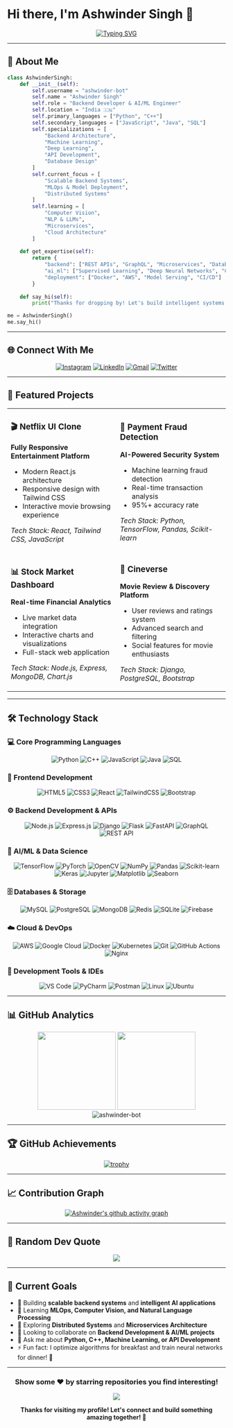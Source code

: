 # Hi there, I'm Ashwinder Singh 👋

<div align="center">
  
[![Typing SVG](https://readme-typing-svg.demolab.com?font=Fira+Code&size=22&duration=3000&pause=1000&color=00D9FF&center=true&vCenter=true&width=650&lines=Backend+Developer+%7C+AI%2FML+Engineer;Python+%26+C%2B%2B+Specialist;Machine+Learning+%26+Deep+Learning+Expert;Building+Scalable+Backend+Systems;Always+Learning%2C+Always+Innovating)](https://git.io/typing-svg)

</div>

---

## 🚀 About Me

```python
class AshwinderSingh:
    def __init__(self):
        self.username = "ashwinder-bot"
        self.name = "Ashwinder Singh"
        self.role = "Backend Developer & AI/ML Engineer"
        self.location = "India 🇮🇳"
        self.primary_languages = ["Python", "C++"]
        self.secondary_languages = ["JavaScript", "Java", "SQL"]
        self.specializations = [
            "Backend Architecture", 
            "Machine Learning", 
            "Deep Learning",
            "API Development",
            "Database Design"
        ]
        self.current_focus = [
            "Scalable Backend Systems", 
            "MLOps & Model Deployment",
            "Distributed Systems"
        ]
        self.learning = [
            "Computer Vision", 
            "NLP & LLMs", 
            "Microservices",
            "Cloud Architecture"
        ]
        
    def get_expertise(self):
        return {
            "backend": ["REST APIs", "GraphQL", "Microservices", "Database Optimization"],
            "ai_ml": ["Supervised Learning", "Deep Neural Networks", "Computer Vision", "NLP"],
            "deployment": ["Docker", "AWS", "Model Serving", "CI/CD"]
        }
        
    def say_hi(self):
        print("Thanks for dropping by! Let's build intelligent systems together 🚀")

me = AshwinderSingh()
me.say_hi()
```

---

## 🌐 Connect With Me

<div align="center">

[![Instagram](https://img.shields.io/badge/Instagram-E4405F?style=for-the-badge&logo=instagram&logoColor=white)](https://www.instagram.com/ashwinder_7/)
[![LinkedIn](https://img.shields.io/badge/LinkedIn-0077B5?style=for-the-badge&logo=linkedin&logoColor=white)](https://www.linkedin.com/in/ashwinder-singh-777983318/)
[![Gmail](https://img.shields.io/badge/Gmail-D14836?style=for-the-badge&logo=gmail&logoColor=white)](mailto:singhashwinder19@gmail.com)
[![Twitter](https://img.shields.io/badge/Twitter-1DA1F2?style=for-the-badge&logo=twitter&logoColor=white)](https://x.com/Ashwinder2007)

</div>

---

## 🎯 Featured Projects

<table>
<tr>
<td width="50%">

### 🎬 Netflix UI Clone
**Fully Responsive Entertainment Platform**
- Modern React.js architecture
- Responsive design with Tailwind CSS
- Interactive movie browsing experience

*Tech Stack: React, Tailwind CSS, JavaScript*

</td>
<td width="50%">

### 🤖 Payment Fraud Detection
**AI-Powered Security System**
- Machine learning fraud detection
- Real-time transaction analysis  
- 95%+ accuracy rate

*Tech Stack: Python, TensorFlow, Pandas, Scikit-learn*

</td>
</tr>
<tr>
<td width="50%">

### 📊 Stock Market Dashboard  
**Real-time Financial Analytics**
- Live market data integration
- Interactive charts and visualizations
- Full-stack web application

*Tech Stack: Node.js, Express, MongoDB, Chart.js*

</td>
<td width="50%">

### 🎥 Cineverse
**Movie Review & Discovery Platform**
- User reviews and ratings system
- Advanced search and filtering
- Social features for movie enthusiasts

*Tech Stack: Django, PostgreSQL, Bootstrap*

</td>
</tr>
</table>

---

## 🛠️ Technology Stack

### 💻 Core Programming Languages
<div align="center">

![Python](https://img.shields.io/badge/Python-3776AB?style=for-the-badge&logo=python&logoColor=white)
![C++](https://img.shields.io/badge/C++-00599C?style=for-the-badge&logo=cplusplus&logoColor=white)
![JavaScript](https://img.shields.io/badge/JavaScript-F7DF1E?style=for-the-badge&logo=javascript&logoColor=black)
![Java](https://img.shields.io/badge/Java-ED8B00?style=for-the-badge&logo=java&logoColor=white)
![SQL](https://img.shields.io/badge/SQL-4479A1?style=for-the-badge&logo=mysql&logoColor=white)

</div>

### 🎨 Frontend Development
<div align="center">

![HTML5](https://img.shields.io/badge/HTML5-E34F26?style=for-the-badge&logo=html5&logoColor=white)
![CSS3](https://img.shields.io/badge/CSS3-1572B6?style=for-the-badge&logo=css3&logoColor=white)
![React](https://img.shields.io/badge/React-20232A?style=for-the-badge&logo=react&logoColor=61DAFB)
![TailwindCSS](https://img.shields.io/badge/Tailwind_CSS-38B2AC?style=for-the-badge&logo=tailwind-css&logoColor=white)
![Bootstrap](https://img.shields.io/badge/Bootstrap-563D7C?style=for-the-badge&logo=bootstrap&logoColor=white)

</div>

### ⚙️ Backend Development & APIs
<div align="center">

![Node.js](https://img.shields.io/badge/Node.js-43853D?style=for-the-badge&logo=node.js&logoColor=white)
![Express.js](https://img.shields.io/badge/Express.js-404D59?style=for-the-badge)
![Django](https://img.shields.io/badge/Django-092E20?style=for-the-badge&logo=django&logoColor=white)
![Flask](https://img.shields.io/badge/Flask-000000?style=for-the-badge&logo=flask&logoColor=white)
![FastAPI](https://img.shields.io/badge/FastAPI-005571?style=for-the-badge&logo=fastapi)
![GraphQL](https://img.shields.io/badge/GraphQL-E10098?style=for-the-badge&logo=graphql&logoColor=white)
![REST API](https://img.shields.io/badge/REST-02569B?style=for-the-badge&logo=rest&logoColor=white)

</div>

### 🧠 AI/ML & Data Science
<div align="center">

![TensorFlow](https://img.shields.io/badge/TensorFlow-FF6F00?style=for-the-badge&logo=tensorflow&logoColor=white)
![PyTorch](https://img.shields.io/badge/PyTorch-EE4C2C?style=for-the-badge&logo=pytorch&logoColor=white)
![OpenCV](https://img.shields.io/badge/OpenCV-27338e?style=for-the-badge&logo=OpenCV&logoColor=white)
![NumPy](https://img.shields.io/badge/numpy-%23013243.svg?style=for-the-badge&logo=numpy&logoColor=white)
![Pandas](https://img.shields.io/badge/pandas-%23150458.svg?style=for-the-badge&logo=pandas&logoColor=white)
![Scikit-learn](https://img.shields.io/badge/scikit--learn-%23F7931E.svg?style=for-the-badge&logo=scikit-learn&logoColor=white)
![Keras](https://img.shields.io/badge/Keras-%23D00000.svg?style=for-the-badge&logo=Keras&logoColor=white)
![Jupyter](https://img.shields.io/badge/jupyter-%23FA0F00.svg?style=for-the-badge&logo=jupyter&logoColor=white)
![Matplotlib](https://img.shields.io/badge/Matplotlib-%23ffffff.svg?style=for-the-badge&logo=Matplotlib&logoColor=black)
![Seaborn](https://img.shields.io/badge/Seaborn-3776AB?style=for-the-badge&logo=seaborn&logoColor=white)

</div>

### 🗄️ Databases & Storage
<div align="center">

![MySQL](https://img.shields.io/badge/MySQL-00000F?style=for-the-badge&logo=mysql&logoColor=white)
![PostgreSQL](https://img.shields.io/badge/PostgreSQL-316192?style=for-the-badge&logo=postgresql&logoColor=white)
![MongoDB](https://img.shields.io/badge/MongoDB-4EA94B?style=for-the-badge&logo=mongodb&logoColor=white)
![Redis](https://img.shields.io/badge/redis-%23DD0031.svg?style=for-the-badge&logo=redis&logoColor=white)
![SQLite](https://img.shields.io/badge/SQLite-07405E?style=for-the-badge&logo=sqlite&logoColor=white)
![Firebase](https://img.shields.io/badge/firebase-%23039BE5.svg?style=for-the-badge&logo=firebase)

</div>

### ☁️ Cloud & DevOps
<div align="center">

![AWS](https://img.shields.io/badge/AWS-%23FF9900.svg?style=for-the-badge&logo=amazon-aws&logoColor=white)
![Google Cloud](https://img.shields.io/badge/GoogleCloud-%234285F4.svg?style=for-the-badge&logo=google-cloud&logoColor=white)
![Docker](https://img.shields.io/badge/docker-%230db7ed.svg?style=for-the-badge&logo=docker&logoColor=white)
![Kubernetes](https://img.shields.io/badge/kubernetes-%23326ce5.svg?style=for-the-badge&logo=kubernetes&logoColor=white)
![Git](https://img.shields.io/badge/git-%23F05033.svg?style=for-the-badge&logo=git&logoColor=white)
![GitHub Actions](https://img.shields.io/badge/github%20actions-%232671E5.svg?style=for-the-badge&logo=githubactions&logoColor=white)
![Nginx](https://img.shields.io/badge/nginx-%23009639.svg?style=for-the-badge&logo=nginx&logoColor=white)

</div>

### 🔧 Development Tools & IDEs
<div align="center">

![VS Code](https://img.shields.io/badge/Visual%20Studio%20Code-0078d7.svg?style=for-the-badge&logo=visual-studio-code&logoColor=white)
![PyCharm](https://img.shields.io/badge/pycharm-143?style=for-the-badge&logo=pycharm&logoColor=black&color=black&labelColor=green)
![Postman](https://img.shields.io/badge/Postman-FF6C37?style=for-the-badge&logo=postman&logoColor=white)
![Linux](https://img.shields.io/badge/Linux-FCC624?style=for-the-badge&logo=linux&logoColor=black)
![Ubuntu](https://img.shields.io/badge/Ubuntu-E95420?style=for-the-badge&logo=ubuntu&logoColor=white)

</div>

---

## 📊 GitHub Analytics

<div align="center">
  <img height="180em" src="https://github-readme-stats.vercel.app/api?username=ashwinder-bot&show_icons=true&theme=tokyonight&include_all_commits=true&count_private=true"/>
  <img height="180em" src="https://github-readme-stats.vercel.app/api/top-langs/?username=ashwinder-bot&layout=compact&langs_count=7&theme=tokyonight"/>
</div>

<div align="center">
  <img src="https://github-readme-streak-stats.herokuapp.com/?user=ashwinder-bot&theme=tokyonight" alt="ashwinder-bot" />
</div>

---

## 🏆 GitHub Achievements

<div align="center">
  
[![trophy](https://github-profile-trophy.vercel.app/?username=ashwinder-bot&theme=onedark&column=7)](https://github.com/ashwinder-bot)

</div>

---

## 📈 Contribution Graph

<div align="center">

[![Ashwinder's github activity graph](https://github-readme-activity-graph.vercel.app/graph?username=ashwinder-bot&theme=tokyo-night)](https://github.com/ashwinder-bot)

</div>

---

## 💭 Random Dev Quote

<div align="center">

![](https://quotes-github-readme.vercel.app/api?type=horizontal&theme=tokyonight)

</div>

---

## 🎯 Current Goals

- 🔭 Building **scalable backend systems** and **intelligent AI applications**
- 🌱 Learning **MLOps, Computer Vision, and Natural Language Processing**
- 🚀 Exploring **Distributed Systems** and **Microservices Architecture**
- 👯 Looking to collaborate on **Backend Development & AI/ML projects**
- 💬 Ask me about **Python, C++, Machine Learning, or API Development**
- ⚡ Fun fact: I optimize algorithms for breakfast and train neural networks for dinner! 🧠

---

<div align="center">

### Show some ❤️ by starring repositories you find interesting!

[![](https://visitcount.itsvg.in/api?id=ashwinder-bot&icon=0&color=0)](https://visitcount.itsvg.in)

**Thanks for visiting my profile! Let's connect and build something amazing together! 🚀**

</div>
